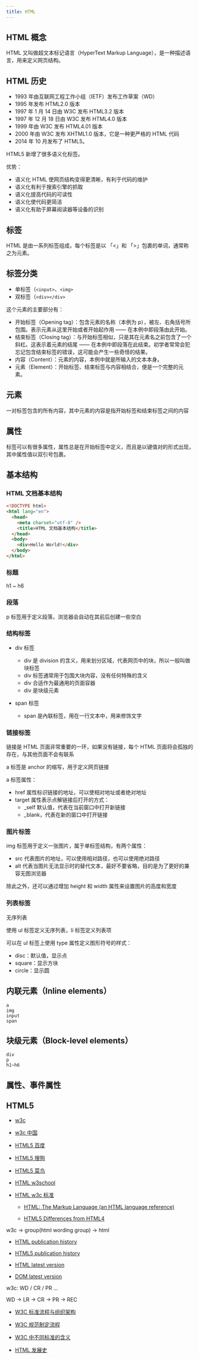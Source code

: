 ```yaml
---
title: HTML
---
```


## HTML 概念

HTML 又叫做超文本标记语言（HyperText Markup Language），是一种描述语言，用来定义网页结构。

## HTML 历史

- 1993 年由互联网工程工作小组（IETF）发布工作草案（WD）
- 1995 年发布 HTML2.0 版本
- 1997 年 1 月 14 日由 W3C 发布 HTML3.2 版本
- 1997 年 12 月 18 日由 W3C 发布 HTML4.0 版本
- 1999 年由 W3C 发布 HTML4.01 版本
- 2000 年由 W3C 发布 XHTML1.0 版本，它是一种更严格的 HTML 代码
- 2014 年 10 月发布了 HTML5。

HTML5 新增了很多语义化标签。

优势：

- 语义化 HTML 使网页结构变得更清晰，有利于代码的维护
- 语义化有利于搜索引擎的抓取
- 语义化提高代码的可读性
- 语义化使代码更简洁
- 语义化有助于屏幕阅读器等设备的识别

## 标签

HTML 是由一系列标签组成，每个标签是以 「<」和 「>」包裹的单词，通常称之为元素。

## 标签分类

- 单标签（`<input>`、`<img>`
- 双标签（`<div></div>`

这个元素的主要部分有：

- 开始标签（Opening tag）：包含元素的名称（本例为 p），被左、右角括号所包围。表示元素从这里开始或者开始起作用 —— 在本例中即段落由此开始。
- 结束标签（Closing tag）：与开始标签相似，只是其在元素名之前包含了一个斜杠。这表示着元素的结尾 —— 在本例中即段落在此结束。初学者常常会犯忘记包含结束标签的错误，这可能会产生一些奇怪的结果。
- 内容（Content）：元素的内容，本例中就是所输入的文本本身。
- 元素（Element）：开始标签、结束标签与内容相结合，便是一个完整的元素。

## 元素

一对标签包含的所有内容，其中元素的内容是指开始标签和结束标签之间的内容

## 属性

标签可以有很多属性，属性总是在开始标签中定义，而且是以键值对的形式出现，其中属性值以双引号包裹。

## 基本结构

### HTML 文档基本结构

```html
<!DOCTYPE html>
<html lang="en">
  <head>
    <meta charset="utf-8" />
    <title>HTML 文档基本结构</title>
  </head>
  <body>
    <div>Hello World!</div>
  </body>
</html>
```

### 标题

h1 ~ h6

### 段落

p 标签用于定义段落，浏览器会自动在其前后创建一些空白

### 结构标签

- div 标签

  - div 是 division 的含义，用来划分区域，代表网页中的块，所以一般叫做块标签
  - div 标签通常用于包围大块内容，没有任何特殊的含义
  - div 合适作为最通用的页面容器
  - div 是块级元素

- span 标签
  - span 是內联标签，用在一行文本中，用来修饰文字

### 链接标签

链接是 HTML 页面非常重要的一环，如果没有链接，每个 HTML 页面将会孤独的存在，与其他页面不会有联系

a 标签是 anchor 的缩写，用于定义网页链接

a 标签属性：

- href 属性标识链接的地址，可以使相对地址或者绝对地址
- target 属性表示点解链接后打开的方式：
  - \_self 默认值，代表在当前窗口中打开新链接
  - \_blank，代表在新的窗口中打开链接

### 图片标签

img 标签用于定义一张图片，属于单标签结构，有两个属性：

- src 代表图片的地址，可以使用相对路径，也可以使用绝对路径
- alt 代表当图片无法显示时的替代文本，最好不要省略，目的是为了更好的兼容无图浏览器

除此之外，还可以通过增加 height 和 width 属性来设置图片的高度和宽度

### 列表标签

无序列表

使用 ul 标签定义无序列表，li 标签定义列表项

可以在 ul 标签上使用 type 属性定义图形符号的样式：

- disc：默认值，显示点
- square：显示方块
- circle：显示圆

## 内联元素（Inline elements）

```text
a
img
input
span
```

## 块级元素（Block-level elements）

```text
div
p
h1~h6
```

## 属性、事件属性

## HTML5

- [w3c](https://www.w3.org/)

- [w3c 中国](https://www.chinaw3c.org/)

- [HTML5 百度](https://baike.baidu.com/item/html5/4234903?fr=aladdin#2)

- [HTML5 搜狗](https://baike.sogou.com/v7893267.htm?fromTitle=html5)

- [HTML5 菜鸟](https://www.runoob.com/html/html5-intro.html)

- [HTML w3school](https://www.w3school.com.cn/html/index.asp)

- [HTML w3c 标准](https://www.w3.org/TR/?tag=html)

  - [HTML: The Markup Language (an HTML language reference)](https://html.spec.whatwg.org/multipage/)

  - [HTML5 Differences from HTML4](https://www.w3.org/TR/html5-diff/)

w3c -> group(html wording group) -> html

- [HTML publication history](https://www.w3.org/standards/history/html)

- [HTML5 publication history](https://www.w3.org/standards/history/html5)

- [HTML latest version](https://html.spec.whatwg.org/)

- [DOM latest version](https://dom.spec.whatwg.org/)

w3c: WD / CR / PR ...

WD -> LR -> CR -> PR -> REC

- [W3C 标准流程与组织架构](https://zhuanlan.zhihu.com/p/36103933)

- [W3C 规范制定流程](http://www.ayqy.net/blog/w3c%E8%A7%84%E8%8C%83%E5%88%B6%E5%AE%9A%E6%B5%81%E7%A8%8B/)

- [W3C 中不同标准的含义](https://www.cnblogs.com/f6056/p/13720138.html)

- [HTML 发展史](https://developer.mozilla.org/zh-CN/docs/Glossary/HTML)
